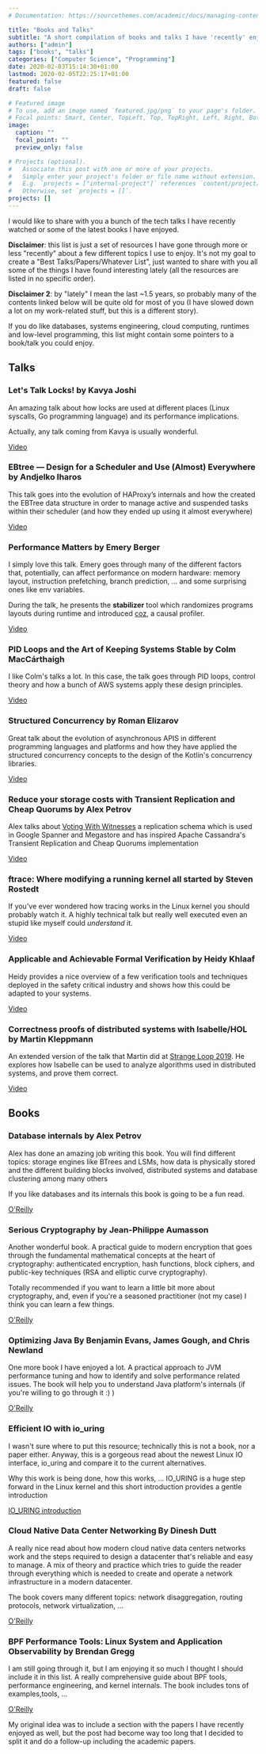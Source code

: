 ```yaml
---
# Documentation: https://sourcethemes.com/academic/docs/managing-content/

title: "Books and Talks"
subtitle: "A short compilation of books and talks I have 'recently' enjoyed"
authors: ["admin"]
tags: ["books", "talks"]
categories: ["Computer Science", "Programming"]
date: 2020-02-03T15:14:30+01:00
lastmod: 2020-02-05T22:25:17+01:00
featured: false
draft: false

# Featured image
# To use, add an image named `featured.jpg/png` to your page's folder.
# Focal points: Smart, Center, TopLeft, Top, TopRight, Left, Right, BottomLeft, Bottom, BottomRight.
image:
  caption: ""
  focal_point: ""
  preview_only: false

# Projects (optional).
#   Associate this post with one or more of your projects.
#   Simply enter your project's folder or file name without extension.
#   E.g. `projects = ["internal-project"]` references `content/project/deep-learning/index.md`.
#   Otherwise, set `projects = []`.
projects: []
---
```


I would like to share with you a bunch of the tech talks I have recently watched or some of the latest books I have enjoyed.

__Disclaimer__: this list is just a set of resources I have gone through more or less "recently" about a few different topics I use to enjoy. It's not my goal to create a "Best Talks/Papers/Whatever List", just wanted to share with you all some of the things I have found interesting lately (all the resources are listed in no specific order).

__Disclaimer 2__: by "lately" I mean the last ~1.5 years, so probably many of the contents linked below will be quite old for most of you (I have slowed down a lot on my work-related stuff, but this is a different story).

If you do like databases, systems engineering, cloud computing, runtimes and low-level programming, this list might contain some pointers to a book/talk you could enjoy.

## Talks

### Let's Talk Locks! by Kavya Joshi

An amazing talk about how locks are used at different places (Linux syscalls, Go programming language) and its performance implications.

Actually, any talk coming from Kavya is usually wonderful.

[Video](https://www.infoq.com/presentations/go-locks/)


### EBtree — Design for a Scheduler and Use (Almost) Everywhere by Andjelko Iharos

This talk goes into the evolution of HAProxy’s internals and how the created the EBTree data structure in order to manage active and suspended tasks within their scheduler (and how they ended up using it almost everywhere)

[Video](https://www.infoq.com/presentations/ebtree-design/)

### Performance Matters by Emery Berger

I simply love this talk. Emery goes through many of the different factors that, potentially, can affect performance on modern hardware: memory layout, instruction prefetching, branch prediction, ... and some surprising ones like env variables.

During the talk, he presents the __stabilizer__ tool which randomizes programs layouts during runtime and introduced [coz](https://www.usenix.org/node/196222), a causal profiler.

[Video](https://www.youtube.com/watch?v=r-TLSBdHe1A)


### PID Loops and the Art of Keeping Systems Stable by Colm MacCárthaigh

I like Colm's talks a lot. In this case, the talk goes through PID loops, control theory and how a bunch of AWS systems apply these design principles.

[Video](https://www.infoq.com/presentations/pid-loops/)

### Structured Concurrency by Roman Elizarov

Great talk about the evolution of asynchronous APIS in different programming languages and platforms and how they have applied the structured concurrency concepts to the design of the Kotlin's concurrency libraries.

[Video](https://www.youtube.com/watch?v=Mj5P47F6nJg)

### Reduce your storage costs with Transient Replication and Cheap Quorums by Alex Petrov

Alex talks about [Voting With Witnesses](http://www2.cs.uh.edu/~paris/MYPAPERS/Icdcs86.pdf) a replication schema which is used in Google Spanner and Megastore and has inspired Apache Cassandra's Transient Replication and Cheap Quorums implementation

[Video](https://www.youtube.com/watch?v=pEtRBid5oeA)

### ftrace: Where modifying a running kernel all started by Steven Rostedt

If you've ever wondered how tracing works in the Linux kernel you should probably watch it. A highly technical talk but really well executed even an stupid like myself could _understand_ it.

[Video](https://www.youtube.com/watch?v=93uE_kWWQjs)

### Applicable and Achievable Formal Verification by Heidy Khlaaf

Heidy provides a nice overview of a few verification tools and techniques deployed in the safety critical industry and shows how this could be adapted to your systems.

[Video](https://www.youtube.com/watch?v=GIYtzygBgA4)

### Correctness proofs of distributed systems with Isabelle/HOL by  Martin Kleppmann

An extended version of the talk that Martin did at [Strange Loop 2019](https://www.youtube.com/watch?v=7w4KC6i9Yac). He explores how Isabelle can be used to analyze algorithms used in distributed systems, and prove them correct.

[Video](https://www.youtube.com/watch?v=Uav5jWHNghY)

## Books

### Database internals by Alex Petrov

Alex has done an amazing job writing this book. You will find different topics: storage engines like BTrees and LSMs, how data is physically stored and the different building blocks involved, distributed systems and database clustering among many others

If you like databases and its internals this book is going to be a fun read.

[O'Reilly](http://shop.oreilly.com/product/0636920174462.do)

### Serious Cryptography by Jean-Philippe Aumasson

Another wonderful book. A practical guide to modern encryption that goes through the fundamental mathematical concepts at the heart of cryptography: authenticated encryption, hash functions, block ciphers, and public-key techniques (RSA and elliptic curve cryptography).

Totally recommended if you want to learn a little bit more about cryptography, and, even if you're a seasoned practitioner (not my case) I think you can learn a few things.

[O'Reilly](http://shop.oreilly.com/product/9781593278267.do)

### Optimizing Java By Benjamin Evans, James Gough, and Chris Newland

One more book I have enjoyed a lot. A practical approach to JVM performance tuning and how to identify and solve performance related issues. The book will help you to understand Java platform's internals (if you're willing to go through it :) )

[O'Reilly](http://shop.oreilly.com/product/0636920042983.do)

### Efficient IO with io_uring

I wasn't sure where to put this resource; technically this is not a book, nor a paper either. Anyway, this is a gorgeous read about the newest Linux IO interface, io_uring and compare it to the current alternatives.

Why this work is being done, how this works, ... IO_URING is a huge step forward in the Linux kernel and this short introduction provides a gentle introduction

[IO_URING introduction](https://kernel.dk/io_uring.pdf)

### Cloud Native Data Center Networking By Dinesh Dutt

A really nice read about how modern cloud native data centers networks work and the steps required to design a datacenter that's reliable and easy to manage. A mix of theory and practice which tries to guide the reader through everything which is needed to create and operate a network infrastructure in a modern datacenter.

The book covers many different topics: network disaggregation, routing protocols, network virtualization, ...

[O'Reilly](http://shop.oreilly.com/product/0636920217930.do)

### BPF Performance Tools: Linux System and Application Observability by Brendan Gregg

I am still going through it, but I am enjoying it so much I thought I should include it in this list. A really comprehensive guide about BPF tools, performance engineering, and kernel internals. The book includes tons of examples,tools, ...

[O'Reilly](https://www.oreilly.com/library/view/bpf-performance-tools/9780136588870/)

My original idea was to include a section with the papers I have recently enjoyed as well, but the post had become way too long that I decided to split it and do a follow-up including the academic papers.